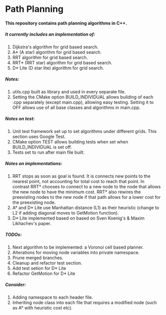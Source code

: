 # Path Planning #

#### This repository contains path planning algorithms in C++. ####
##### It currently includes an implementation of: #####
1. Dijkstra's algorithm for grid based search.
2. A* (A star) algorithm for grid based search.
3. RRT algorithm for grid based search.
4. RRT* (RRT star) algorithm for grid based search.
5. D* Lite (D star lite) algorithm for grid search.

##### Notes: #####
1. utils.cpp built as library and used in every separate file.
2. Setting the CMake option BUILD_INDIVIDUAL allows building of each .cpp separately (except main.cpp), allowing easy testing. Setting it to OFF allows use of all base classes and algorithms in main.cpp.

##### Notes on test: #####
1. Unit test framework set up to set algorithms under different grids. This section uses Google Test.
2. CMake option TEST allows building tests when set when BUILD_INDIVIDUAL is set off.
3. Tests set to run after main file built.

##### Notes on implementations: #####
1. RRT stops as soon as goal is found. It is connects new points to the nearest point, not accounting for total cost to reach that point. In contrast RRT\* chooses to connect to a new node to the node that allows the new node to have the minimum cost. RRT\* also rewires the preexisting nodes to the new node if that path allows for a lower cost for the preexisting node.
2. A* and D* Lite use Manhattan distance (L1) as their heuristic (change to L2 if adding diagonal moves to GetMotion function).
3. D* Lite implemented based on based on Sven Koenig's & Maxim Likhachev's paper.

##### TODOs: #####
1. Next algorithm to be implemented: a Voronoi cell based planner.
2. Alterations for moving node variables into private namespace.
3. Prune merged branches.
4. Cleanup and refactor test section.
5. Add test setion for D* Lite
6. Refactor GetMotion for D* Lite

##### Consider: #####
1. Adding namespace to each header file.
2. Inheriting node class into each file that requires a modified node (such as A* with heuristic cost etc).
